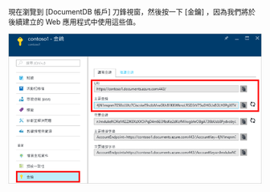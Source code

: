   現在瀏覽到 [DocumentDB 帳戶] 刀鋒視窗，然後按一下 [金鑰] ，因為我們將於後續建立的 Web 應用程式中使用這些值。

![Azure 入口網站的螢幕擷取畫面，其中顯示一個 DocumentDB 帳戶，並含有 [DocumentDB 帳戶] 刀鋒視窗上反白顯示的 [金鑰] 按鈕，以及 [金鑰] 刀鋒視窗上反白顯示的 [URI]、[主要金鑰] 和 [次要金鑰] 值](./media/documentdb-keys/keys.png)



<!--HONumber=Jan17_HO1-->


